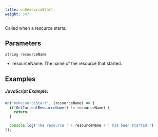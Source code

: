 ```yaml
---
title: onResourceStart
weight: 547
---
```


Called when a resource starts.

Parameters
----------

```
string resourceName
```

- resourceName: The name of the resource that started.

Examples
--------

##### JavaScript Example:
```js
on("onResourceStart", (resourceName) => {
  if(GetCurrentResourceName() != resourceName) {
    return;
  }

  console.log('The resource ' + resourceName + ' has been started.')
});
```
